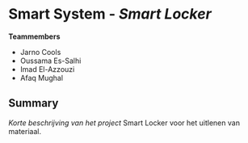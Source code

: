 # Smart System - *Smart Locker*

**Teammembers**
* Jarno Cools
* Oussama Es-Salhi
* Imad El-Azzouzi 
* Afaq Mughal

## Summary
*Korte beschrijving van het project*
Smart Locker voor het uitlenen van materiaal.
